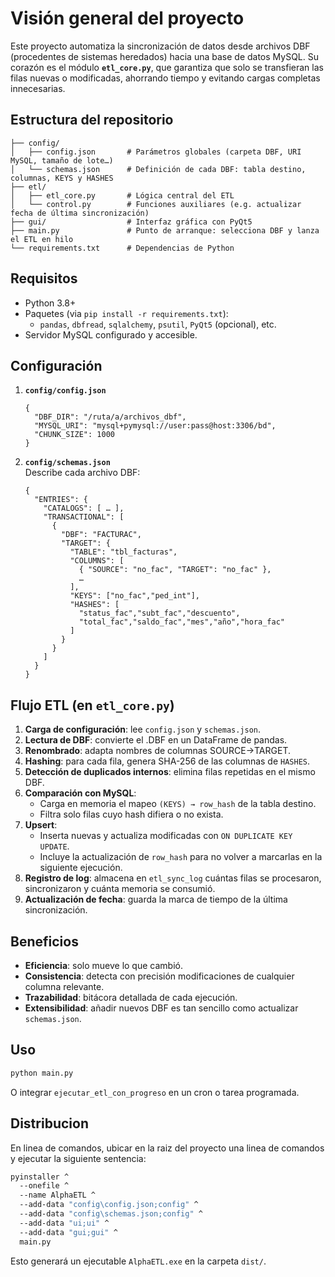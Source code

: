 # Visión general del proyecto

Este proyecto automatiza la sincronización de datos desde archivos DBF (procedentes de sistemas heredados) hacia una base de datos MySQL. Su corazón es el módulo **`etl_core.py`**, que garantiza que solo se transfieran las filas nuevas o modificadas, ahorrando tiempo y evitando cargas completas innecesarias.

## Estructura del repositorio

```
├── config/
│   ├── config.json       # Parámetros globales (carpeta DBF, URI MySQL, tamaño de lote…)
│   └── schemas.json      # Definición de cada DBF: tabla destino, columnas, KEYS y HASHES
├── etl/
│   ├── etl_core.py       # Lógica central del ETL
│   └── control.py        # Funciones auxiliares (e.g. actualizar fecha de última sincronización)
├── gui/                  # Interfaz gráfica con PyQt5 
├── main.py               # Punto de arranque: selecciona DBF y lanza el ETL en hilo
└── requirements.txt      # Dependencias de Python
```

## Requisitos

- Python 3.8+  
- Paquetes (via `pip install -r requirements.txt`):  
  - `pandas`, `dbfread`, `sqlalchemy`, `psutil`, `PyQt5` (opcional), etc.  
- Servidor MySQL configurado y accesible.

## Configuración

1. **`config/config.json`**  
   ```jsonc
   {
     "DBF_DIR": "/ruta/a/archivos_dbf",
     "MYSQL_URI": "mysql+pymysql://user:pass@host:3306/bd",
     "CHUNK_SIZE": 1000
   }
   ```
2. **`config/schemas.json`**  
   Describe cada archivo DBF:
   ```jsonc
   {
     "ENTRIES": {
       "CATALOGS": [ … ],
       "TRANSACTIONAL": [
         {
           "DBF": "FACTURAC",
           "TARGET": {
             "TABLE": "tbl_facturas",
             "COLUMNS": [
               { "SOURCE": "no_fac", "TARGET": "no_fac" },
               …
             ],
             "KEYS": ["no_fac","ped_int"],
             "HASHES": [
               "status_fac","subt_fac","descuento",
               "total_fac","saldo_fac","mes","año","hora_fac"
             ]
           }
         }
       ]
     }
   }
   ```

## Flujo ETL (en `etl_core.py`)

1. **Carga de configuración**: lee `config.json` y `schemas.json`.  
2. **Lectura de DBF**: convierte el .DBF en un DataFrame de pandas.  
3. **Renombrado**: adapta nombres de columnas SOURCE→TARGET.  
4. **Hashing**: para cada fila, genera SHA-256 de las columnas de `HASHES`.  
5. **Detección de duplicados internos**: elimina filas repetidas en el mismo DBF.  
6. **Comparación con MySQL**:  
   - Carga en memoria el mapeo `(KEYS) → row_hash` de la tabla destino.  
   - Filtra solo filas cuyo hash difiera o no exista.  
7. **Upsert**:  
   - Inserta nuevas y actualiza modificadas con `ON DUPLICATE KEY UPDATE`.  
   - Incluye la actualización de `row_hash` para no volver a marcarlas en la siguiente ejecución.  
8. **Registro de log**: almacena en `etl_sync_log` cuántas filas se procesaron, sincronizaron y cuánta memoria se consumió.  
9. **Actualización de fecha**: guarda la marca de tiempo de la última sincronización.

## Beneficios

- **Eficiencia**: solo mueve lo que cambió.  
- **Consistencia**: detecta con precisión modificaciones de cualquier columna relevante.  
- **Trazabilidad**: bitácora detallada de cada ejecución.  
- **Extensibilidad**: añadir nuevos DBF es tan sencillo como actualizar `schemas.json`.

## Uso

```bash
python main.py
```

O integrar `ejecutar_etl_con_progreso` en un cron o tarea programada.

## Distribucion

En linea de comandos, ubicar en la raiz del proyecto una linea de comandos y ejecutar la siguiente sentencia:

```bash
pyinstaller ^
  --onefile ^
  --name AlphaETL ^
  --add-data "config\config.json;config" ^
  --add-data "config\schemas.json;config" ^
  --add-data "ui;ui" ^
  --add-data "gui;gui" ^
  main.py
  ```

Esto generará un ejecutable `AlphaETL.exe` en la carpeta `dist/`.